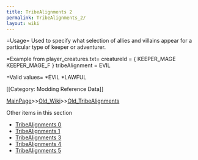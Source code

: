 ```yaml
---
title: TribeAlignments 2
permalink: TribeAlignments_2/
layout: wiki
---
```

=Usage=
Used to specify what selection of allies and villains appear for a particular type of keeper or adventurer.

=Example from player_creatures.txt=
 creatureId = { KEEPER_MAGE KEEPER_MAGE_F }
 tribeAlignment = EVIL

=Valid values=
*EVIL
*LAWFUL

[[Category: Modding Reference Data]]

[MainPage](/keeperrl_wiki/ "wikilink")>>[Old_Wiki](/keeperrl_wiki/Old_Wiki "wikilink")>>[Old_TribeAlignments](/keeperrl_wiki/Old_TribeAlignments "wikilink")

Other items in this section
-    [TribeAlignments 0](/keeperrl_wiki/TribeAlignments_0 "wikilink")
-    [TribeAlignments 1](/keeperrl_wiki/TribeAlignments_1 "wikilink")
-    [TribeAlignments 3](/keeperrl_wiki/TribeAlignments_3 "wikilink")
-    [TribeAlignments 4](/keeperrl_wiki/TribeAlignments_4 "wikilink")
-    [TribeAlignments 5](/keeperrl_wiki/TribeAlignments_5 "wikilink")
